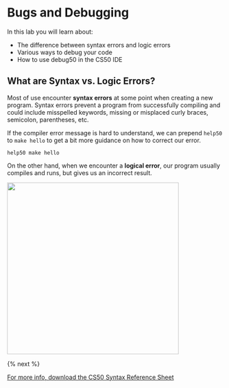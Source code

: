 # Bugs and Debugging

In this lab you will learn about:

- The difference between syntax errors and logic errors
- Various ways to debug your code 
- How to use debug50 in the CS50 IDE

## What are Syntax vs. Logic Errors?

Most of use encounter **syntax errors** at some point when creating a new program. Syntax errors prevent a program from successfully compiling and could include misspelled keywords, missing or misplaced curly braces, semicolon, parentheses, etc. 

If the compiler error message is hard to understand, we can prepend `help50` to `make hello` to get a bit more guidance on how to correct our error.

```
help50 make hello
```

On the other hand, when we encounter a **logical error**, our program usually compiles and runs, but gives us an incorrect result. 

<!-- ![Logical_Error](http://labs.cs50nestm.net/logical_error.gif) -->
<img src="http://labs.cs50nestm.net/logical_error.gif" width="400">

{% next %}



[For more info, download the CS50 Syntax Reference Sheet](https://ap.cs50.school/assets/pdfs/unit2/bugs_and_debugging.pdf)

